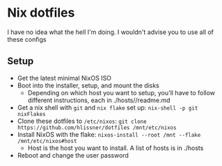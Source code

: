# Nix dotfiles

I have no idea what the hell I'm doing. I wouldn't advise you to use all of these configs

## Setup

- Get the latest minimal NixOS ISO
- Boot into the installer, setup, and mount the disks
  - Depending on which host you want to setup, you'll have to follow different instructions, each in ./hosts/<host>/readme.md
- Get a nix shell with `git` and `nix flake` set up: `nix-shell -p git nixFlakes`
- Clone these dotfiles to `/etc/nixos`: `git clone https://github.com/hlissner/dotfiles /mnt/etc/nixos`
- Install NixOS with the flake: `nixos-install --root /mnt --flake /mnt/etc/nixos#host`
  - Host is the host you want to install. A list of hosts is in ./hosts
- Reboot and change the user password
